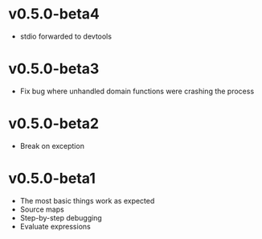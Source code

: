 
# v0.5.0-beta4
* stdio forwarded to devtools

# v0.5.0-beta3
* Fix bug where unhandled domain functions were crashing the process

# v0.5.0-beta2
* Break on exception

# v0.5.0-beta1
* The most basic things work as expected
* Source maps
* Step-by-step debugging
* Evaluate expressions
